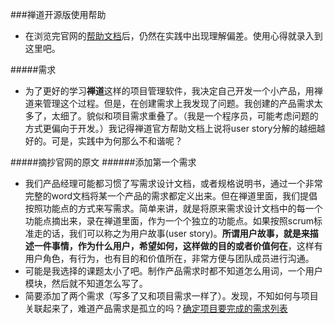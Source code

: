 
###禅道开源版使用帮助
+ 在浏览完官网的[帮助文档](http://www.zentao.net/book/zentaopmshelp.html)后，仍然在实践中出现理解偏差。使用心得就录入到这里吧。

#####需求
+ 为了更好的学习**禅道**这样的项目管理软件，我决定自己开发一个小产品，用禅道来管理这个过程。但是，在创建需求上我发现了问题。我创建的产品需求太多了，太细了。貌似和项目需求重叠了。（我是一个程序员，可能考虑问题的方式更偏向于开发。）我记得禅道官方帮助文档上说将user story分解的越细越好的。可是，实践中为何那么不和谐呢？


#####摘抄官网的原文
######添加第一个需求
+ 我们产品经理可能都习惯了写需求设计文档，或者规格说明书，通过一个非常完整的word文档将某一个产品的需求都定义出来。但在禅道里面，我们提倡按照功能点的方式来写需求。简单来讲，就是将原来需求设计文档中的每一个功能点摘出来，录在禅道里面，作为一个个独立的功能点。如果按照scrum标准走的话，我们可以称之为用户故事(user story)。**所谓用户故事，就是来描述一件事情，作为什么用户，希望如何，这样做的目的或者价值何在**，这样有用户角色，有行为，也有目的和价值所在，非常方便与团队成员进行沟通。
+ 可能是我选择的课题太小了吧。制作产品需求时都不知道怎么用词，一个用户模块，然后就不知道怎么写了。
+ 简要添加了两个需求（写多了又和项目需求一样了）。发现，不知如何与项目关联起来了，难道产品需求是孤立的吗？<a href="http://www.zentao.net/book/zentaopmshelp/119.html" target="_blank">确定项目要完成的需求列表</a>


